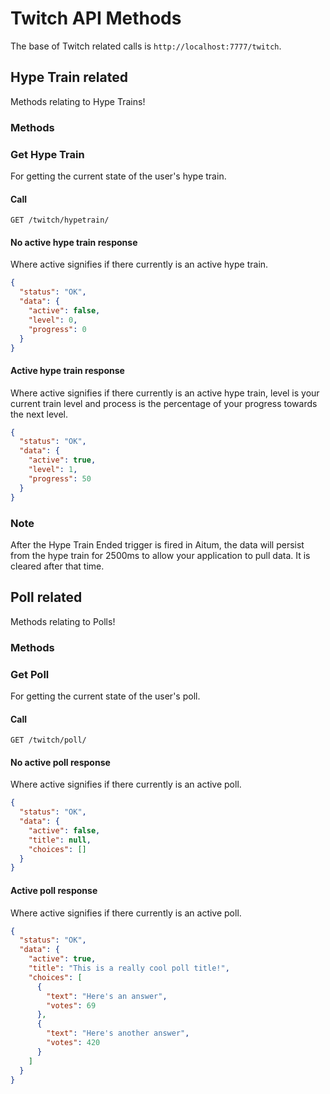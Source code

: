 # Twitch API Methods

The base of Twitch related calls is `http://localhost:7777/twitch`.

## Hype Train related

Methods relating to Hype Trains!

### Methods

### Get Hype Train

For getting the current state of the user's hype train.

#### Call

`GET /twitch/hypetrain/`

#### No active hype train response

Where active signifies if there currently is an active hype train.

```json
{
  "status": "OK",
  "data": {
    "active": false,
    "level": 0,
    "progress": 0
  }
}
```

#### Active hype train response

Where active signifies if there currently is an active hype train, level is your current train level and process is the percentage of your progress towards the next level.

```json
{
  "status": "OK",
  "data": {
    "active": true,
    "level": 1,
    "progress": 50
  }
}
```

### Note

After the Hype Train Ended trigger is fired in Aitum, the data will persist from the hype train for 2500ms to allow your application to pull data.
It is cleared after that time.


## Poll related

Methods relating to Polls!

### Methods

### Get Poll

For getting the current state of the user's poll.

#### Call

`GET /twitch/poll/`

#### No active poll response

Where active signifies if there currently is an active poll.

```json
{
  "status": "OK",
  "data": {
    "active": false,
    "title": null,
    "choices": []
  }
}
```

#### Active poll response

Where active signifies if there currently is an active poll.

```json
{
  "status": "OK",
  "data": {
    "active": true,
    "title": "This is a really cool poll title!",
    "choices": [
      {
        "text": "Here's an answer",
        "votes": 69
      },
      {
        "text": "Here's another answer",
        "votes": 420
      }
    ]
  }
}
```
